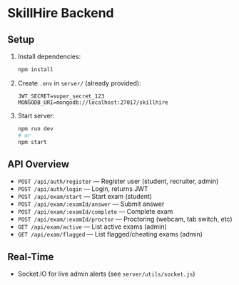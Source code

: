# SkillHire Backend

## Setup

1. Install dependencies:
   ```bash
   npm install
   ```
2. Create `.env` in `server/` (already provided):
   ```env
   JWT_SECRET=super_secret_123
   MONGODB_URI=mongodb://localhost:27017/skillhire
   ```
3. Start server:
   ```bash
   npm run dev
   # or
   npm start
   ```

## API Overview
- `POST /api/auth/register` — Register user (student, recruiter, admin)
- `POST /api/auth/login` — Login, returns JWT
- `POST /api/exam/start` — Start exam (student)
- `POST /api/exam/:examId/answer` — Submit answer
- `POST /api/exam/:examId/complete` — Complete exam
- `POST /api/exam/:examId/proctor` — Proctoring (webcam, tab switch, etc)
- `GET /api/exam/active` — List active exams (admin)
- `GET /api/exam/flagged` — List flagged/cheating exams (admin)

## Real-Time
- Socket.IO for live admin alerts (see `server/utils/socket.js`) 
